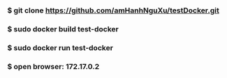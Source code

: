 ### $ git clone https://github.com/amHanhNguXu/testDocker.git
### $ sudo docker build test-docker
### $ sudo docker run test-docker 
### $ open browser:  172.17.0.2
